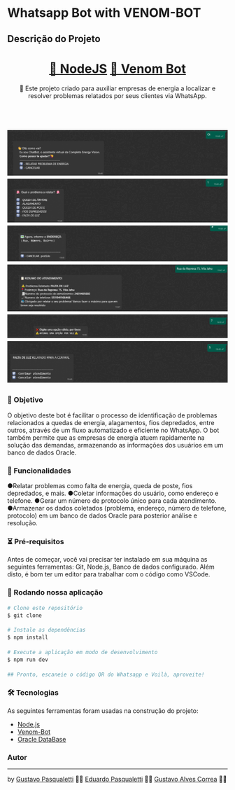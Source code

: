 # Whatsapp Bot with VENOM-BOT

## Descrição do Projeto

<p align="center"></p> <h1 align="center"> <a href="https://nodejs.org/en/">🔗 NodeJS</a> <a href="https://www.npmjs.com/package/venom-bot">🧠 Venom Bot</a> </h1> <p align="center">🚀 Este projeto criado para auxiliar empresas de energia a localizar e resolver problemas relatados por seus clientes via WhatsApp.</p> <br> <h1 align="center"> <img alt="Welcome" title="Welcome" src="./assets/welcome.png" /> <img alt="Menu" title="Menu" src="./assets/menu.png" /> <img alt="Address" title="Address" src="./assets/address.png" /> <img alt="Bill" title="Bill" src="./assets/bill.png" /> <img alt="error" title="error" src="./assets/error.png"/> <img alt="confirm" title="confirm" src="./assets/confirm.png" /> </h1>

### 🔎 Objetivo
O objetivo deste bot é facilitar o processo de identificação de problemas relacionados a quedas de energia, alagamentos, fios depredados, entre outros, através de um fluxo automatizado e eficiente no WhatsApp. O bot também permite que as empresas de energia atuem rapidamente na solução das demandas, armazenando as informações dos usuários em um banco de dados Oracle.

### 💎 Funcionalidades
●Relatar problemas como falta de energia, queda de poste, fios depredados, e mais.
●Coletar informações do usuário, como endereço e telefone.
●Gerar um número de protocolo único para cada atendimento.
●Armazenar os dados coletados (problema, endereço, número de telefone, protocolo) em um banco de dados Oracle para posterior análise e resolução.


### ⏳ Pré-requisitos
Antes de começar, você vai precisar ter instalado em sua máquina as seguintes ferramentas: Git, Node.js, Banco de dados configurado. Além disto, é bom ter um editor para trabalhar com o código como VSCode.

### 🎲 Rodando nossa aplicação

```bash
# Clone este repositório
$ git clone 

# Instale as dependências
$ npm install

# Execute a aplicação em modo de desenvolvimento
$ npm run dev

## Pronto, escaneie o código QR do Whatsapp e Voilà, aproveite!
```

### 🛠 Tecnologias

As seguintes ferramentas foram usadas na construção do projeto:

- [Node.js](https://nodejs.org/en/)
- [Venom-Bot](https://www.npmjs.com/package/venom-bot/v/2.0.7)
- [Oracle DataBase](https://www.oracle.com/br/)

### Autor

---

by 
[Gustavo Pasqualetti](https://github.com/GustavoPasqualetti) 👋🏽 
[Eduardo Pasqualetti](https://github.com/EduardoPasqualetti) 👋🏽
[Gustavo Alves Correa](https://github.com/GustavoAlvesCorrea) 👋🏽